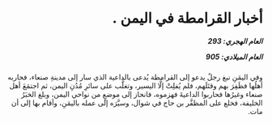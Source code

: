 <h1 dir="rtl">أخبار القرامطة في اليمن .</h1>

<h5 dir="rtl">العام الهجري:  293

العام الميلادي: 905

</h5>

<p dir="rtl">وفي اليمَنِ نبغ رجلٌ يدعو إلى القرامطة يُدعى بالداعية الذي سار إلى مدينةِ صنعاء، فحاربه أهلُها فظَفِرَ بهم وقتَلَهم، فلم يُفلِتْ إلَّا اليسير، وتغلَّب على سائرِ مُدُنِ اليمن، ثم اجتمَعَ أهل صنعاء وغيرُها فحاربوا الداعيةَ فهزموه، فانحاز إلى موضعٍ من نواحي اليمن، وبلغ الخبَرُ الخليفة، فخلع على المظفَّر بن حاج في شوال، وسيَّرَه إلى عمله باليمَنِ، وأقام بها إلى أن مات.</p></br>
